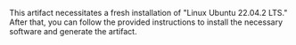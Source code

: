 This artifact necessitates a fresh installation of "Linux Ubuntu 22.04.2 LTS." After that, you can follow the provided instructions to install the necessary software and generate the artifact.
